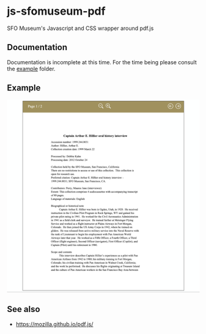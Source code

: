 # js-sfomuseum-pdf

SFO Museum's Javascript and CSS wrapper around pdf.js

## Documentation

Documentation is incomplete at this time. For the time being please consult the [example](example) folder.

## Example

![](docs/images/js-sfomuseum-pdf-example.png)

## See also

* https://mozilla.github.io/pdf.js/
